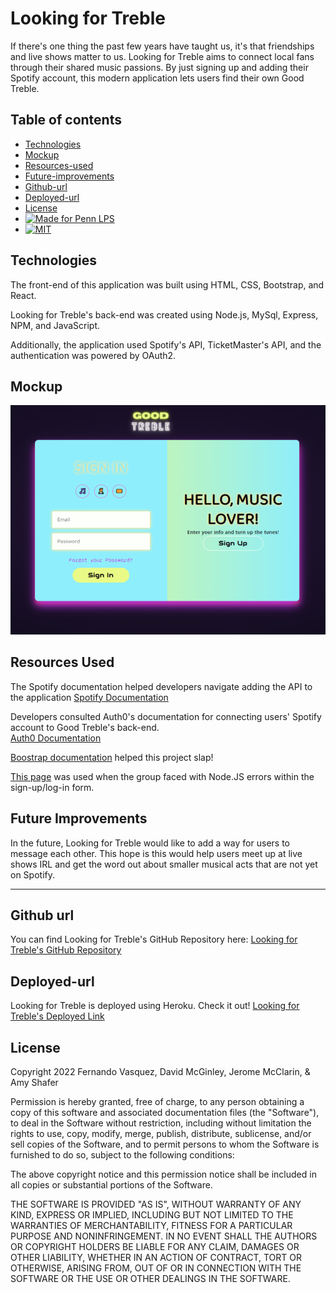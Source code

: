 
# Looking for Treble

If there's one thing the past few years have taught us, it's that friendships and live shows matter to us. Looking for Treble aims to connect local fans through their shared music passions. By just signing up and adding their Spotify account, this modern application lets users find their own Good Treble.

## Table of contents
* [Technologies](#technologies)
* [Mockup](#mockup)
* [Resources-used](#resources-used)
* [Future-improvements](#future-improvements)
* [Github-url](#github-url)
* [Deployed-url](#deployed-url)
* [License](#license)
* [![Made for Penn LPS](https://img.shields.io/static/v1?label=Made+for&message=Penn+LPS&color=%23005bbc)](https://bootcamp.sas.upenn.edu/)
* [![MIT](https://img.shields.io/static/v1?label=MIT&message=License&color=%23FFd600)](https://www.javascript.com)

## Technologies

The front-end of this application was built using HTML, CSS, Bootstrap, and React.

Looking for Treble's back-end was created using Node.js, MySql, Express, NPM, and JavaScript.

Additionally, the application used Spotify's API, TicketMaster's API, and the authentication was powered by OAuth2.

## Mockup

![Looking for Treble](/assets/images/goodTreble.png)

## Resources Used

The Spotify documentation helped developers navigate adding the API to the application
[Spotify Documentation](https://developer.spotify.com/documentation/web-api/)

Developers consulted Auth0's documentation for connecting users' Spotify account to Good Treble's back-end.  
[Auth0 Documentation](https://auth0.com/docs/api)

[Boostrap documentation](https://getbootstrap.com/docs/4.0/components/carousel/) helped this project slap!

[This page](https://nodejs.org/api/errors.html#common-system-errors) was used when the group faced with Node.JS errors within the sign-up/log-in form.

## Future Improvements

In the future, Looking for Treble would like to add a way for users to message each other. This hope is this would help users meet up at live shows IRL and get the word out about smaller musical acts that are not yet on Spotify. 

---

## Github url
You can find Looking for Treble's GitHub Repository here:
[Looking for Treble's GitHub Repository](https://github.com/fvjr/Looking-for-Treble) 

## Deployed-url
Looking for Treble is deployed using Heroku. Check it out!
[Looking for Treble's Deployed Link](https:looking-for-treble-heroku)

## License
Copyright 2022 Fernando Vasquez, David McGinley, Jerome McClarin, & Amy Shafer

Permission is hereby granted, free of charge, to any person obtaining a copy of this software and associated documentation files (the "Software"), to deal in the Software without restriction, including without limitation the rights to use, copy, modify, merge, publish, distribute, sublicense, and/or sell copies of the Software, and to permit persons to whom the Software is furnished to do so, subject to the following conditions:

The above copyright notice and this permission notice shall be included in all copies or substantial portions of the Software.

THE SOFTWARE IS PROVIDED "AS IS", WITHOUT WARRANTY OF ANY KIND, EXPRESS OR IMPLIED, INCLUDING BUT NOT LIMITED TO THE WARRANTIES OF MERCHANTABILITY, FITNESS FOR A PARTICULAR PURPOSE AND NONINFRINGEMENT. IN NO EVENT SHALL THE AUTHORS OR COPYRIGHT HOLDERS BE LIABLE FOR ANY CLAIM, DAMAGES OR OTHER LIABILITY, WHETHER IN AN ACTION OF CONTRACT, TORT OR OTHERWISE, ARISING FROM, OUT OF OR IN CONNECTION WITH THE SOFTWARE OR THE USE OR OTHER DEALINGS IN THE SOFTWARE.

